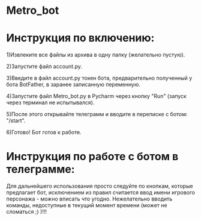 # Metro_bot

# Инструкция по включению:

1)Извлеките все файлы из архива в одну папку (желательно пустую).

2)Запустите файл account.py.

3)Введите в файл account.py токен бота, предварительно полученный у бота BotFather, в заранее записанную переменную.

4)Запустите файл Metro_bot.py в Pycharm через кнопку "Run" (запуск через терминал не испытывался).

5)После этого открывайте телеграмм и вводите в переписке с ботом: "/start".

6)Готово! Бот готов к работе.

# Инструкция по работе с ботом в телеграмме:

Для дальнейшего использования просто следуйте по кнопкам, которые предлагает бот, исключением из правил считается
ввод имени игрового персонажа - можно вписать что угодно. Нежелательно вводить команды, недоступные в текущий момент времени
(может не сломаться ;) )!!!